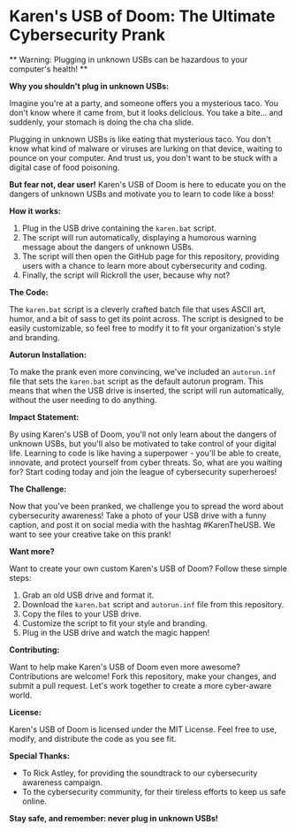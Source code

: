 **Karen's USB of Doom: The Ultimate Cybersecurity Prank**
============================================================

** Warning: Plugging in unknown USBs can be hazardous to your computer's health! **

**Why you shouldn't plug in unknown USBs:**

Imagine you're at a party, and someone offers you a mysterious taco. You don't know where it came from, but it looks delicious. You take a bite... and suddenly, your stomach is doing the cha cha slide.

Plugging in unknown USBs is like eating that mysterious taco. You don't know what kind of malware or viruses are lurking on that device, waiting to pounce on your computer. And trust us, you don't want to be stuck with a digital case of food poisoning.

**But fear not, dear user!** Karen's USB of Doom is here to educate you on the dangers of unknown USBs and motivate you to learn to code like a boss!

**How it works:**

1. Plug in the USB drive containing the `karen.bat` script.
2. The script will run automatically, displaying a humorous warning message about the dangers of unknown USBs.
3. The script will then open the GitHub page for this repository, providing users with a chance to learn more about cybersecurity and coding.
4. Finally, the script will Rickroll the user, because why not?

**The Code:**

The `karen.bat` script is a cleverly crafted batch file that uses ASCII art, humor, and a bit of sass to get its point across. The script is designed to be easily customizable, so feel free to modify it to fit your organization's style and branding.

**Autorun Installation:**

To make the prank even more convincing, we've included an `autorun.inf` file that sets the `karen.bat` script as the default autorun program. This means that when the USB drive is inserted, the script will run automatically, without the user needing to do anything.

**Impact Statement:**

By using Karen's USB of Doom, you'll not only learn about the dangers of unknown USBs, but you'll also be motivated to take control of your digital life. Learning to code is like having a superpower - you'll be able to create, innovate, and protect yourself from cyber threats. So, what are you waiting for? Start coding today and join the league of cybersecurity superheroes!

**The Challenge:**

Now that you've been pranked, we challenge you to spread the word about cybersecurity awareness! Take a photo of your USB drive with a funny caption, and post it on social media with the hashtag #KarenTheUSB. We want to see your creative take on this prank!

**Want more?**

Want to create your own custom Karen's USB of Doom? Follow these simple steps:

1. Grab an old USB drive and format it.
2. Download the `karen.bat` script and `autorun.inf` file from this repository.
3. Copy the files to your USB drive.
4. Customize the script to fit your style and branding.
5. Plug in the USB drive and watch the magic happen!

**Contributing:**

Want to help make Karen's USB of Doom even more awesome? Contributions are welcome! Fork this repository, make your changes, and submit a pull request. Let's work together to create a more cyber-aware world.

**License:**

Karen's USB of Doom is licensed under the MIT License. Feel free to use, modify, and distribute the code as you see fit.

**Special Thanks:**

* To Rick Astley, for providing the soundtrack to our cybersecurity awareness campaign.
* To the cybersecurity community, for their tireless efforts to keep us safe online.

**Stay safe, and remember: never plug in unknown USBs!**
